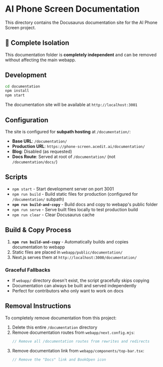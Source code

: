 # AI Phone Screen Documentation

This directory contains the Docusaurus documentation site for the AI Phone Screen project.

## 🔗 Complete Isolation

This documentation folder is **completely independent** and can be removed without affecting the main webapp.

## Development

```bash
cd documentation
npm install
npm start
```

The documentation site will be available at `http://localhost:3001`

## Configuration

The site is configured for **subpath hosting** at `/documentation/`:

- **Base URL**: `/documentation/`
- **Production URL**: `https://phone-screen.acedit.ai/documentation/`
- **Blog**: Disabled (as requested)
- **Docs Route**: Served at root of `/documentation/` (not `/documentation/docs/`)

## Scripts

- `npm start` - Start development server on port 3001
- `npm run build` - Build static files for production (configured for `/documentation/` subpath)
- **`npm run build-and-copy`** - Build docs and copy to webapp's public folder
- `npm run serve` - Serve built files locally to test production build
- `npm run clear` - Clear Docusaurus cache

## Build & Copy Process

1. **`npm run build-and-copy`** - Automatically builds and copies documentation to webapp
2. Static files are placed in `webapp/public/documentation/`
3. Next.js serves them at `http://localhost:3000/documentation/`

### Graceful Fallbacks

- If `webapp/` directory doesn't exist, the script gracefully skips copying
- Documentation can always be built and served independently
- Perfect for contributors who only want to work on docs

## Removal Instructions

To completely remove documentation from this project:

1. Delete this entire `/documentation` directory
2. Remove documentation routes from `webapp/next.config.mjs`:
   ```javascript
   // Remove all /documentation routes from rewrites and redirects
   ```
3. Remove documentation link from `webapp/components/top-bar.tsx`:
   ```jsx
   // Remove the "Docs" link and BookOpen icon
   ```
